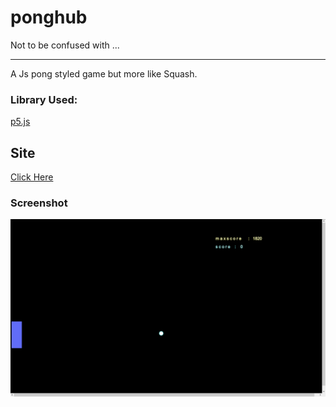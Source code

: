 # ponghub
Not to be confused with ...
___
A Js pong styled game but more like Squash. 

### Library Used: 
[p5.js](https://p5js.org/)

## Site
[Click Here](https://ayushbasak.github.io/ponghub/)
### Screenshot
![Image](Extra/ss.png)